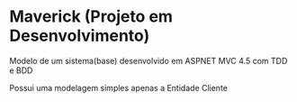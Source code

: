 # Maverick (Projeto em Desenvolvimento)
Modelo de um sistema(base) desenvolvido em ASPNET MVC 4.5 com TDD e BDD

Possui uma modelagem simples apenas a Entidade Cliente
